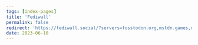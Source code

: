 ```yaml
---
tags: [index-pages]
title: 'Fediwall'
permalink: false
redirect: 'https://fediwall.social/?servers=fosstodon.org,mstdn.games,me.dm,litmind.club,mastodon.london,infosec.exchange,brands.town,handmade.social,toot.community,cupoftea.social,musician.social,universeodon.com,mastodon.social,historians.social,graphics.social,oldbytes.space,mastodonapp.uk,hachyderm.io,mas.to,layer8.space,pythonist.as,bitbang.social,mstdn.social,mastodon.sdf.org,discuss.systems,genart.social,gamepad.club,chaos.social,octodon.social,techhub.social,ohai.social,strangeobject.space,vis.social,social.lol,floss.social,mastodon.art,mozilla.social,social.bbc,linuxrocks.online,ubuntu.social,mapstodon.space,masto.bike,mobiliteactive.org,climatejustice.social,yeg.bike,kolektiva.social,mstdn.ca,framapiaf.org&tags=BikeTooter,fahrrad,fedibikes,v%C3%A9lo,criticalmass&accounts=fedibikes@a.gup.pe,mastobikes@a.gup.pe&theme=auto&interval=20'
date: 2023-06-10
---
```

